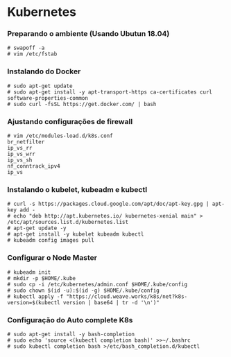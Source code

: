 # Kubernetes

### Preparando o ambiente (Usando Ubutun 18.04)

```
# swapoff -a
# vim /etc/fstab
```

### Instalando do Docker

```
# sudo apt-get update
# sudo apt-get install -y apt-transport-https ca-certificates curl software-properties-common
# sudo curl -fsSL https://get.docker.com/ | bash
```

### Ajustando configurações de firewall

```
# vim /etc/modules-load.d/k8s.conf
br_netfilter
ip_vs_rr
ip_vs_wrr
ip_vs_sh
nf_conntrack_ipv4
ip_vs
```

### Instalando o kubelet, kubeadm e kubectl

```
# curl -s https://packages.cloud.google.com/apt/doc/apt-key.gpg | apt-key add -
# echo "deb http://apt.kubernetes.io/ kubernetes-xenial main" > /etc/apt/sources.list.d/kubernetes.list
# apt-get update -y
# apt-get install -y kubelet kubeadm kubectl
# kubeadm config images pull
```

### Configurar o Node Master

```
# kubeadm init
# mkdir -p $HOME/.kube
# sudo cp -i /etc/kubernetes/admin.conf $HOME/.kube/config
# sudo chown $(id -u):$(id -g) $HOME/.kube/config
# kubectl apply -f "https://cloud.weave.works/k8s/net?k8s-version=$(kubectl version | base64 | tr -d '\n')"
```

### Configuração do Auto complete K8s

```
# sudo apt-get install -y bash-completion
# sudo echo 'source <(kubectl completion bash)' >>~/.bashrc
# sudo kubectl completion bash >/etc/bash_completion.d/kubectl
```
